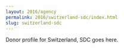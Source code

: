 ```yaml
---
layout: 2016/agency
permalink: 2016/switzerland-sdc/index.html
slug: switzerland-sdc
---
```


Donor profile for Switzerland, SDC goes here.
